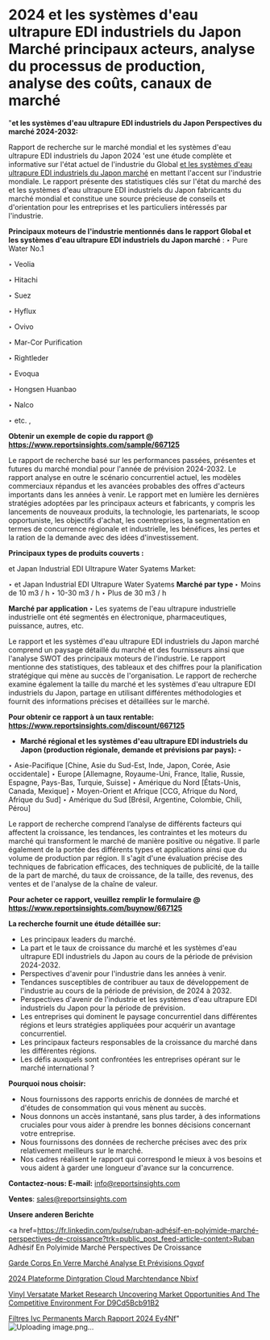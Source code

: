 # 2024 et les systèmes d'eau ultrapure EDI industriels du Japon Marché principaux acteurs, analyse du processus de production, analyse des coûts, canaux de marché

"<strong>et les systèmes d'eau ultrapure EDI industriels du Japon Perspectives du marché 2024-2032:</strong>

Rapport de recherche sur le marché mondial et les systèmes d'eau ultrapure EDI industriels du Japon 2024 'est une étude complète et informative sur l'état actuel de l'industrie du Global <a href=https://www.reportsinsights.com/sample/667125>et les systèmes d'eau ultrapure EDI industriels du Japon marché</a> en mettant l'accent sur l'industrie mondiale. Le rapport présente des statistiques clés sur l'état du marché des et les systèmes d'eau ultrapure EDI industriels du Japon fabricants du marché mondial et constitue une source précieuse de conseils et d'orientation pour les entreprises et les particuliers intéressés par l'industrie.

<strong>Principaux moteurs de l'industrie mentionnés dans le rapport Global et les systèmes d'eau ultrapure EDI industriels du Japon marché</strong> :
‣ Pure Water No.1

‣ Veolia

‣ Hitachi

‣ Suez

‣ Hyflux

‣ Ovivo

‣ Mar-Cor Purification

‣ Rightleder

‣ Evoqua

‣ Hongsen Huanbao

‣ Nalco

‣ etc. ,

<strong>Obtenir un exemple de copie du rapport @ <a href=https://www.reportsinsights.com/sample/667125>https://www.reportsinsights.com/sample/667125</a></strong>

Le rapport de recherche basé sur les performances passées, présentes et futures du marché mondial pour l'année de prévision 2024-2032. Le rapport analyse en outre le scénario concurrentiel actuel, les modèles commerciaux répandus et les avancées probables des offres d'acteurs importants dans les années à venir. Le rapport met en lumière les dernières stratégies adoptées par les principaux acteurs et fabricants, y compris les lancements de nouveaux produits, la technologie, les partenariats, le scoop opportuniste, les objectifs d'achat, les coentreprises, la segmentation en termes de concurrence régionale et industrielle, les bénéfices, les pertes et la ration de la demande avec des idées d'investissement.

<strong>Principaux types de produits couverts :</strong>

et Japan Industrial EDI Ultrapure Water Syatems Market:

‣  et Japan Industrial EDI Ultrapure Water Syatems <strong> Marché <strong> par type </strong> </strong>
‣ Moins de 10 m3 / h
‣ 10-30 m3 / h
‣ Plus de 30 m3 / h

<strong>Marché par application </strong>
‣ Les syatems de l'eau ultrapure industrielle industrielle ont été segmentés en électronique, pharmaceutiques, puissance, autres, etc.

Le rapport et les systèmes d'eau ultrapure EDI industriels du Japon marché comprend un paysage détaillé du marché et des fournisseurs ainsi que l'analyse SWOT des principaux moteurs de l'industrie. Le rapport mentionne des statistiques, des tableaux et des chiffres pour la planification stratégique qui mène au succès de l'organisation. Le rapport de recherche examine également la taille du marché et les systèmes d'eau ultrapure EDI industriels du Japon, partage en utilisant différentes méthodologies et fournit des informations précises et détaillées sur le marché.

<strong>Pour obtenir ce rapport à un taux rentable: <a href=https://www.reportsinsights.com/discount/667125>https://www.reportsinsights.com/discount/667125</a></strong>
<ul>
  <li><strong>Marché régional et les systèmes d'eau ultrapure EDI industriels du Japon (production régionale, demande et prévisions par pays): -</strong></li>
</ul>
‣ Asie-Pacifique [Chine, Asie du Sud-Est, Inde, Japon, Corée, Asie occidentale]
‣ Europe [Allemagne, Royaume-Uni, France, Italie, Russie, Espagne, Pays-Bas, Turquie, Suisse]
‣ Amérique du Nord [États-Unis, Canada, Mexique]
‣ Moyen-Orient et Afrique [CCG, Afrique du Nord, Afrique du Sud]
‣ Amérique du Sud [Brésil, Argentine, Colombie, Chili, Pérou]

Le rapport de recherche comprend l’analyse de différents facteurs qui affectent la croissance, les tendances, les contraintes et les moteurs du marché qui transforment le marché de manière positive ou négative. Il parle également de la portée des différents types et applications ainsi que du volume de production par région. Il s'agit d'une évaluation précise des techniques de fabrication efficaces, des techniques de publicité, de la taille de la part de marché, du taux de croissance, de la taille, des revenus, des ventes et de l'analyse de la chaîne de valeur.

<strong>Pour acheter ce rapport, veuillez remplir le formulaire @   <a href=https://www.reportsinsights.com/buynow/667125>https://www.reportsinsights.com/buynow/667125</a></strong>

<strong>La recherche fournit une étude détaillée sur:</strong>
<ul>
  <li>Les principaux leaders du marché.</li>
  <li>La part et le taux de croissance du marché et les systèmes d'eau ultrapure EDI industriels du Japon au cours de la période de prévision 2024-2032.</li>
  <li>Perspectives d'avenir pour l'industrie dans les années à venir.</li>
  <li>Tendances susceptibles de contribuer au taux de développement de l'industrie au cours de la période de prévision, de 2024 à 2032.</li>
  <li>Perspectives d'avenir de l'industrie et les systèmes d'eau ultrapure EDI industriels du Japon pour la période de prévision.</li>
  <li>Les entreprises qui dominent le paysage concurrentiel dans différentes régions et leurs stratégies appliquées pour acquérir un avantage concurrentiel.</li>
  <li>Les principaux facteurs responsables de la croissance du marché dans les différentes régions.</li>
  <li>Les défis auxquels sont confrontées les entreprises opérant sur le marché international ?</li>
</ul>
<strong>Pourquoi nous choisir:</strong>
<ul>
  <li>Nous fournissons des rapports enrichis de données de marché et d'études de consommation qui vous mènent au succès.</li>
  <li>Nous donnons un accès instantané, sans plus tarder, à des informations cruciales pour vous aider à prendre les bonnes décisions concernant votre entreprise.</li>
  <li>Nous fournissons des données de recherche précises avec des prix relativement meilleurs sur le marché.</li>
  <li>Nos cadres réalisent le rapport qui correspond le mieux à vos besoins et vous aident à garder une longueur d'avance sur la concurrence.</li>
</ul>
<strong>Contactez-nous:
</strong><strong>E-mail:</strong> <a href=mailto:info@reportsinsights.com>info@reportsinsights.com</a>

<strong>Ventes</strong>: <a href=mailto:sales@reportsinsights.com>sales@reportsinsights.com</a>

<strong>Unsere anderen Berichte</strong>

<a href=https://fr.linkedin.com/pulse/ruban-adhésif-en-polyimide-marché-perspectives-de-croissance?trk=public_post_feed-article-content>Ruban Adhésif En Polyimide Marché Perspectives De Croissance</a>

<a href=https://fr.linkedin.com/pulse/garde-corps-en-verre-marché-analyse-et-prévisions-ogvpf/>Garde Corps En Verre Marché Analyse Et Prévisions Ogvpf</a>

<a href=https://www.linkedin.com/pulse/2024-plateforme-dint%C3%A9gration-cloud-march%C3%A9tendance-nbixf/>2024 Plateforme Dintgration Cloud Marchtendance Nbixf</a>

<a href=https://medium.com/@anuragakarte041/vinyl-versatate-market-research-uncovering-market-opportunities-and-the-competitive-environment-for-d9cd5bcb91b2>Vinyl Versatate Market Research Uncovering Market Opportunities And The Competitive Environment For D9Cd5Bcb91B2</a>

<a href=https://www.linkedin.com/pulse/filtres-ivc-permanents-march%C3%A9-rapport-2024-ey4nf/>Filtres Ivc Permanents March Rapport 2024 Ey4Nf</a>"
![Uploading image.png…]()
